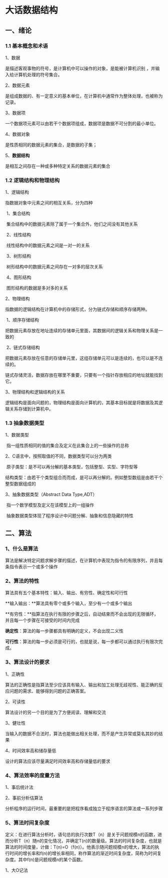 # 大话数据结构

## 一、绪论

### 1.1 基本概念和术语

1、数据

是描述客观事物的符号，是计算机中可以操作的对象，是能被计算机识别 ，并输入给计算机处理的符号集合。

2、数据元素

是组成数据的、有一定意义的基本单位，在计算机中通常作为整体处理，也被称为记录。

3、数据项

一个数据项元素可以由若干个数据项组成，数据项是数据不可分割的最小单位。

4、数据对象

是性质相同的数据元素的集合，是数据的子集；

5、**数据结构**

是相互之间存在一种或多种特定关系的数据元素的集合

### 1.2 逻辑结构和物理结构

1、逻辑结构

指数据对象中元素之间的相互关系，分为四种

​	1、集合结构

​	集合结构中的数据元素除了属于一个集合外，他们之间没有其他关系

​	2、线性结构

​	线性结构中的数据元素之间是一对一的关系

​	3、树形结构

​	树形结构中的数据元素之间存在一对多的层次关系

​	4、图形结构	

​	图形结构的数据是多对多的关系

2、物理结构

​	指数据的逻辑结构在计算机中的存储形式，分为链式存储和顺序存储两种。

​	1、顺序存储结构

​	把数据元素存放在地址连续的存储单元里面，其数据间的逻辑关系和物理关系是一致的

​	2、链式存储结构

​	把数据元素存放在任意的存储单元里，这组存储单元可以是连续的，也可以是不连续的。

​	链式存储灵活，数据存放在哪里不重要，只要有一个指针存放相应的地址就能找到它。

3、物理结构和逻辑结构的关系

​	逻辑结构是面向问题的，物理结构是面向计算机的，其基本目标就是将数据及其逻辑关系存储到计算机中。

### 1.3 抽象数据类型	

1、数据类型

​	指一组性质相同的值的集合及定义在此集合上的一些操作的总称

2、C语言中，按照取值的不同，数据类型可以分为两类

​	原子类型：是不可以再分解的基本类型，包括整型、实型、字符型等

​	结构类型：由若干个类型组合而而成，是可以再分解的。例如整型数组是由若干个整型数据组成的

3、抽象数据类型（Abstract Data Type,ADT）

​	指一个数学模型及定义在该模型上的一组操作

​	抽象数据类型体现了程序设计中问题分解、抽象和信息隐藏的特性

## 二、算法

### 1、什么是算法

算法是解决特定问题求解步骤的描述，在计算机中表现为指令的有限序列，并且每条指令表示一个或多个操作

### 2、算法的特性

算法具有五个基本特性：输入、输出、有穷性、确定性和可行性

**输入输出：**算法具有零个或多个输入，至少有一个或多个输出

**有穷性：**指算法在执行有限的步骤之后，自动结束而不会出现的无限循环，并且每一个步骤在可接受的时间内完成

**确定性**：算法的每一步骤都具有明确的定义，不会出现二义性

**可行性**：算法的每一步必须是可行的，也就是说，每一步都可以通过执行有限次完成。

### 3、算法设计的要求

1、正确性

算法的正确性是指算法至少应该具有输入、输出和加工处理无歧视性、能正确的反应问题的需求、能够得到问题的正确答案。

2、可读性

算法设计的另一个目的是为了方便阅读、理解和交流

3、健壮性

当输入的数据不合法时，算法也能做出相关处理，而不是产生异常或莫名其妙的结果

4、时间效率高和储存量低

设计的算法应该尽量满足时间效率高和存储量低的要求

### 4、算法效率的度量方法

1、事后统计法

2、事前分析估算法

分析程序的运行时间，最重要的是把程序看成独立于程序语言的算法或一系列步骤

### 5、算法时间复杂度

定义：在进行算法分析时，语句总的执行次数T（n）是关于问题规模n的函数，进而分析T（n）随n的变化情况，并确定T(n)的数量级。算法的时间复杂度，也就是算法的时间度量，计做：T(n)=O（f(n)）。他表示随问题规模n的增大，算法的执行时间的增长率和f(n)的增长率相同，称作算法的渐近时间复杂度，简称为时间复杂度。其中f(n)是问题规模n的某个函数。

1、大O记法